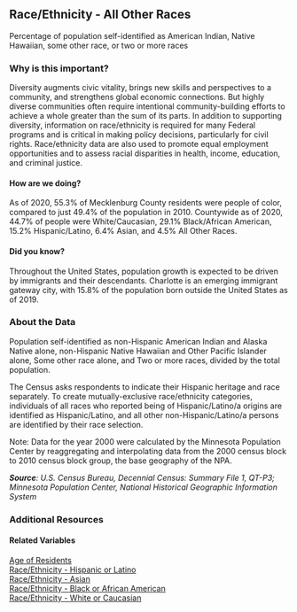 ## Race/Ethnicity - All Other Races
Percentage of population self-identified as American Indian, Native Hawaiian, some other race, or two or more races

### Why is this important?
Diversity augments civic vitality, brings new skills and perspectives to a community, and strengthens global economic connections. But highly diverse communities often require intentional community-building efforts to achieve a whole greater than the sum of its parts. In addition to supporting diversity, information on race/ethnicity is required for many Federal programs and is critical in making policy decisions, particularly for civil rights. Race/ethnicity data are also used to promote equal employment opportunities and to assess racial disparities in health, income, education, and criminal justice.

#### How are we doing?
As of 2020, 55.3% of Mecklenburg County residents were people of color, compared to just 49.4% of the population in 2010. Countywide as of 2020, 44.7% of people were White/Caucasian, 29.1% Black/African American, 15.2% Hispanic/Latino, 6.4% Asian, and 4.5% All Other Races.

#### Did you know?
Throughout the United States, population growth is expected to be driven by immigrants and their descendants. Charlotte is an emerging immigrant gateway city, with 15.8% of the population born outside the United States as of 2019. 

### About the Data
Population self-identified as non-Hispanic American Indian and Alaska Native alone, non-Hispanic Native Hawaiian and Other Pacific Islander alone, Some other race alone, and Two or more races, divided by the total population. 

The Census asks respondents to indicate their Hispanic heritage and race separately. To create mutually-exclusive race/ethnicity categories, individuals of all races who reported being of Hispanic/Latino/a origins are identified as Hispanic/Latino, and all other non-Hispanic/Latino/a persons are identified by their race selection. 

Note: Data for the year 2000 were calculated by the Minnesota Population Center by reaggregating and interpolating data from the 2000 census block to 2010 census block group, the base geography of the NPA.

_**Source**: U.S. Census Bureau, Decennial Census: Summary File 1, QT-P3; Minnesota Population Center, National Historical Geographic Information System_


### Additional Resources
#### Related Variables
<a href="javascript:void(0)" onclick="model.metricId = 'm2'">Age of Residents</a>  
<a href="javascript:void(0)" onclick="model.metricId = 'm18'">Race/Ethnicity - Hispanic or Latino</a>  
<a href="javascript:void(0)" onclick="model.metricId = 'm16'">Race/Ethnicity - Asian</a>  
<a href="javascript:void(0)" onclick="model.metricId = 'm15'">Race/Ethnicity - Black or African American</a>  
<a href="javascript:void(0)" onclick="model.metricId = 'm14'">Race/Ethnicity - White or Caucasian</a>  
